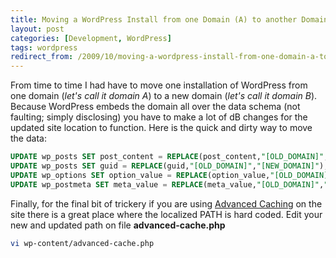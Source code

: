 ```yaml
---
title: Moving a WordPress Install from one Domain (A) to another Domain (B)
layout: post
categories: [Development, WordPress]
tags: wordpress
redirect_from: /2009/10/moving-a-wordpress-install-from-one-domain-a-to-another-domain-b/
---
```


From time to time I had have to move one installation of WordPress from one domain (<em>let's call it domain A</em>) to a new domain (<em>let's call it domain B</em>).  Because WordPress embeds the domain all over the data schema (not faulting; simply disclosing) you have to make a lot of dB changes for the updated site location to function.  Here is the quick and dirty way to move the data:

```sql
UPDATE wp_posts SET post_content = REPLACE(post_content,"[OLD_DOMAIN]","[NEW_DOMAIN]");
UPDATE wp_posts SET guid = REPLACE(guid,"[OLD_DOMAIN]","[NEW_DOMAIN]");
UPDATE wp_options SET option_value = REPLACE(option_value,"[OLD_DOMAIN]","[NEW_DOMAIN]");
UPDATE wp_postmeta SET meta_value = REPLACE(meta_value,"[OLD_DOMAIN]","[NEW_DOMAIN]");
```

Finally, for the final bit of trickery if you are using <a href="http://wordpress.org/extend/plugins/wp-super-cache/">Advanced Caching</a> on the site there is a great place where the localized PATH is hard coded.  Edit your new and updated path on file <strong>advanced-cache.php</strong>

```bash
vi wp-content/advanced-cache.php
```
